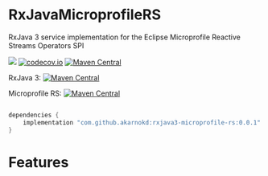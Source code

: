 # RxJavaMicroprofileRS
RxJava 3 service implementation for the Eclipse Microprofile Reactive Streams Operators SPI

<a href='https://github.com/akarnokd/RxJavaMicroprofileRS/actions?query=workflow%3A%22Java+CI+with+Gradle%22'><img src='https://github.com/akarnokd/RxJavaMicroprofileRS/workflows/Java%20CI%20with%20Gradle/badge.svg'></a>
[![codecov.io](http://codecov.io/github/akarnokd/RxJavaMicroprofileRS/coverage.svg?branch=master)](http://codecov.io/github/akarnokd/RxJavaMicroprofileRS?branch=master)
[![Maven Central](https://maven-badges.herokuapp.com/maven-central/com.github.akarnokd/rxjava3-microprofile-rs/badge.svg)](https://maven-badges.herokuapp.com/maven-central/com.github.akarnokd/rxjava3-microprofile-rs)

RxJava 3: [![Maven Central](https://maven-badges.herokuapp.com/maven-central/io.reactivex.rxjava3/rxjava/badge.svg)](https://maven-badges.herokuapp.com/maven-central/io.reactivex.rxjava3/rxjava)

Microprofile RS: [![Maven Central](https://maven-badges.herokuapp.com/maven-central/org.eclipse.microprofile.reactive-streams-operators/microprofile-reactive-streams-operators-api/badge.svg)](https://maven-badges.herokuapp.com/maven-central/org.eclipse.microprofile.reactive-streams-operators/microprofile-reactive-streams-operators-api)


```groovy

dependencies {
    implementation "com.github.akarnokd:rxjava3-microprofile-rs:0.0.1"
}
```


# Features


